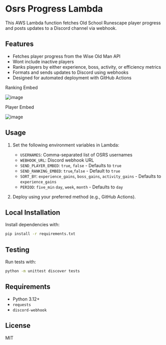 # Osrs Progress Lambda

This AWS Lambda function fetches Old School Runescape player progress and posts updates to a Discord channel via webhook.

## Features

- Fetches player progress from the Wise Old Man API
- Wont include inactive players
- Ranks players by either experience, boss, activity, or efficiency metrics
- Formats and sends updates to Discord using webhooks
- Designed for automated deployment with GitHub Actions

Ranking Embed

![image](https://github.com/user-attachments/assets/3cac51ec-d546-4b25-82ed-a6e8ed3fb605)

Player Embed

![image](https://github.com/user-attachments/assets/91a5a96f-448b-48c5-add6-a5db4d3d5405)



## Usage

1. Set the following environment variables in Lambda:
   - `USERNAMES`: Comma-separated list of OSRS usernames
   - `WEBHOOK_URL`: Discord webhook URL
   - `SEND_PLAYER_EMBED`: `true`, `false` - Defaults to `true`
   - `SEND_RANKING_EMBED`: `true`,`false` - Default to `true`
   - `SORT_BY`: `experience_gains`, `boss_gains`, `activity_gains` - Defaults to `experience_gains`
   - `PERIOD`: `five_min` `day`, `week`, `month` - Defaults to `day`

2. Deploy using your preferred method (e.g., GitHub Actions).

## Local Installation

Install dependencies with:

```bash
pip install -r requirements.txt
```

## Testing

Run tests with:

```bash
python -m unittest discover tests
```

## Requirements

- Python 3.12+
- `requests`
- `discord-webhook`

## License

MIT

